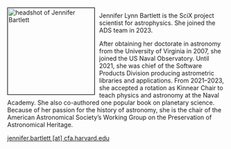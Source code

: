 
<img src="{{ site.baseurl }}/about/team/img/bartlett.jpg" height="200" width="200" alt="headshot of Jennifer Bartlett" style="float: left; margin: 4px 10px 0px 0px; border: 1px solid #000000;">

Jennifer Lynn Bartlett is the SciX project scientist for astrophysics. She joined the ADS team in 2023.  
  
After obtaining her doctorate in astronomy from the University of Virginia in 2007, she joined the US Naval Observatory. Until 2021, she was chief of the Software Products Division producing astrometric libraries and applications. From 2021–2023, she accepted a rotation as Kinnear Chair to teach physics and astronomy at the Naval Academy. She also co-authored one popular book on planetary science. Because of her passion for the history of astronomy, she is the chair of the American Astronomical Society’s Working Group on the Preservation of Astronomical Heritage.

[jennifer.bartlett [at] cfa.harvard.edu](mailto:jennifer.bartlett@cfa.harvard.edu)
